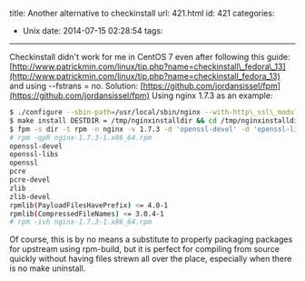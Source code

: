 title: Another alternative to checkinstall
url: 421.html
id: 421
categories:
  - Unix
date: 2014-07-15 02:28:54
tags:
---
Checkinstall didn't work for me in CentOS 7 even after following this guide: [http://www.patrickmin.com/linux/tip.php?name=checkinstall\_fedora\_13](http://www.patrickmin.com/linux/tip.php?name=checkinstall_fedora_13) and using --fstrans = no. Solution: [https://github.com/jordansissel/fpm](https://github.com/jordansissel/fpm) Using nginx 1.7.3 as an example:
```sh
$ ./configure --sbin-path=/usr/local/sbin/nginx --with-http\_ssl\_module --prefix=/usr/local/nginx
$ make install DESTDIR = /tmp/nginxinstalldir && cd /tmp/nginxinstalldir
$ fpm -s dir -t rpm -n nginx -v 1.7.3 -d 'openssl-devel' -d 'openssl-libs' -d 'openssl' -d 'pcre' -d 'pcre-devel' -d 'zlib' -d 'zlib-devel' usr/
# rpm -qpR nginx-1.7.3-1.x86_64.rpm
openssl-devel
openssl-libs
openssl
pcre
pcre-devel
zlib
zlib-devel
rpmlib(PayloadFilesHavePrefix) <= 4.0-1
rpmlib(CompressedFileNames) <= 3.0.4-1
# rpm -ivh nginx-1.7.3-1.x86_64.rpm
```

Of course, this is by no means a substitute to properly packaging packages for upstream using rpm-build, but it is perfect for compiling from source quickly without having files strewn all over the place, especially when there is no make uninstall.